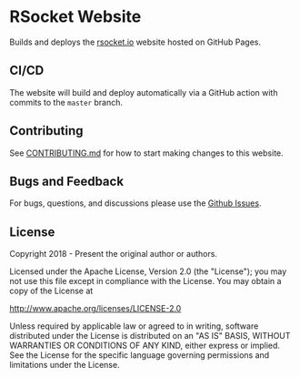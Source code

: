 # RSocket Website

Builds and deploys the [rsocket.io](http://rsocket.io) website hosted on GitHub Pages.

## CI/CD

The website will build and deploy automatically via a GitHub action with commits to the `master` branch.

## Contributing

See [CONTRIBUTING.md](CONTRIBUTING.md) for how to start making changes to this website.

## Bugs and Feedback
For bugs, questions, and discussions please use the [Github Issues](https://github.com/rsocket/rsocket-website/issues).


## License

Copyright 2018 - Present the original author or authors.

Licensed under the Apache License, Version 2.0 (the "License");
you may not use this file except in compliance with the License.
You may obtain a copy of the License at

http://www.apache.org/licenses/LICENSE-2.0

Unless required by applicable law or agreed to in writing, software
distributed under the License is distributed on an "AS IS" BASIS,
WITHOUT WARRANTIES OR CONDITIONS OF ANY KIND, either express or implied.
See the License for the specific language governing permissions and
limitations under the License.

